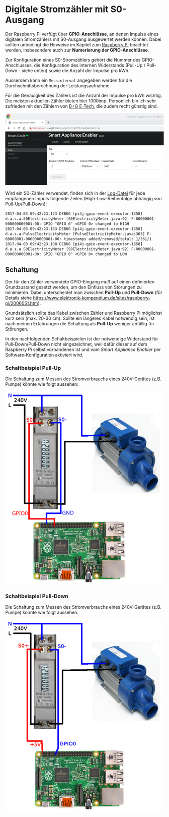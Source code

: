 # Digitale Stromzähler mit S0-Ausgang

Der Raspberry Pi verfügt über **GPIO-Anschlüsse**, an denen Impulse eines digitalen Stromzählers mit S0-Ausgang ausgewertet werden können.
Dabei sollten unbedingt die Hinweise im Kapitel zum [Raspberry Pi](Raspberry_DE.md) beachtet werden, insbesondere auch zur **Numerierung der GPIO-Anschlüsse**.

Zur Konfiguration eines S0-Stromzählers gehört die Nummer des GPIO-Anschlusses, die Konfiguration des internen Widerstands (Pull-Up / Pull-Down - siehe unten) sowie die Anzahl der Impulse pro kWh.

Ausserdem kann ein ```Messinterval``` angegeben werden für die Durchschnittsberechnung der Leistungsaufnahme.

Für die Genauigkeit des Zählers ist die Anzahl der Impulse pro kWh wichtig. Die meisten aktuellen Zähler bieten hier 1000imp. Persönlich bin ich sehr zufrieden mit den Zählern von [B+G E-Tech](http://www.bg-etech.de/), die zudem recht günstig sind.

![S0 Meter](../pics/fe/S0Meter.png)

Wird ein S0-Zähler verwendet, finden sich in der [Log-Datei](Support.md#Log) für jede empfangenen Impuls folgende Zeilen (High-Low-Reihenfolge abhängig von Pull-Up/Pull-Down):
```
2017-04-03 09:42:23,123 DEBUG [pi4j-gpio-event-executor-1358] d.a.s.a.S0ElectricityMeter [S0ElectricityMeter.java:92] F-00000001-000000000001-00: GPIO "GPIO 0" <GPIO 0> changed to HIGH
2017-04-03 09:42:23,133 DEBUG [pi4j-gpio-event-executor-1358] d.a.s.a.PulseElectricityMeter [PulseElectricityMeter.java:363] F-00000001-000000000001-00: timestamps added/removed/total: 1/361/1
2017-04-03 09:42:23,188 DEBUG [pi4j-gpio-event-executor-1358] d.a.s.a.S0ElectricityMeter [S0ElectricityMeter.java:92] F-00000001-000000000001-00: GPIO "GPIO 0" <GPIO 0> changed to LOW
```

## Schaltung
Der für den Zähler verwendete GPIO-Eingang muß auf einen definierten Grundzustand gesetzt werden, um den Einfluss von Störungen zu minimieren. Dabei unterscheidet man zwischen **Pull-Up** und **Pull-Down** (für Details siehe https://www.elektronik-kompendium.de/sites/raspberry-pi/2006051.htm).

Grundsätzlich sollte das Kabel zwischen Zähler und Raspberry Pi möglichst kurz sein (max. 20-30 cm). Sollte ein längeres Kabel notwendig sein, ist nach meinen Erfahrungen die Schaltung als **Pull-Up** weniger anfällig für Störungen.

In den nachfolgenden Schaltbeispielen ist der notwendige Widerstand für Pull-Down/Pull-Down nicht eingezeichnet, weil dafür dieser auf dem Raspberry Pi selbst vorhandenen ist und vom *Smart Appliance Enabler* per Software-Konfiguration aktiviert wird.

### Schaltbeispiel Pull-Up
Die Schaltung zum Messen des Stromverbrauchs eines 240V-Gerätes (z.B. Pumpe) könnte wie folgt aussehen:

![Schaltbeispiel Pull-Up](../pics/SchaltungS0ZaehlerPullUp.png)

### Schaltbeispiel Pull-Down
Die Schaltung zum Messen des Stromverbrauchs eines 240V-Gerätes (z.B. Pumpe) könnte wie folgt aussehen:

![Schaltbeispiel Pull-Down](../pics/SchaltungS0ZaehlerPullDown.jpg)
